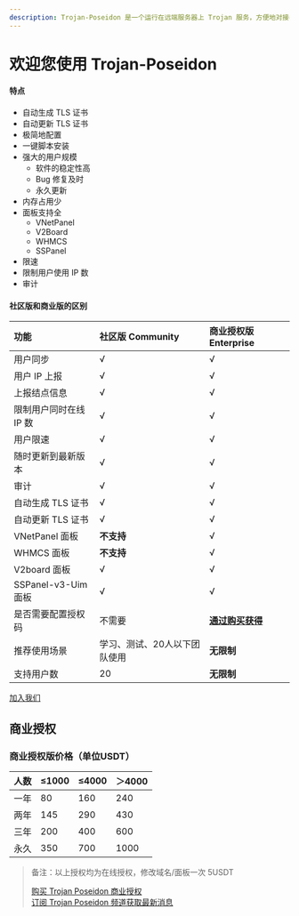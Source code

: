 ```yaml
---
description: Trojan-Poseidon 是一个运行在远端服务器上 Trojan 服务，方便地对接各种面板。
---
```


# 欢迎您使用 Trojan-Poseidon

#### 特点

* 自动生成 TLS 证书
* 自动更新 TLS 证书
* 极简地配置
* 一键脚本安装
* 强大的用户规模
  * 软件的稳定性高
  * Bug 修复及时
  * 永久更新
* 内存占用少
* 面板支持全
  * VNetPanel
  * V2Board
  * WHMCS
  * SSPanel
* 限速
* 限制用户使用 IP 数
* 审计

#### 社区版和商业版的区别

| 功能 | 社区版 Community | 商业授权版 Enterprise |
| :--- | :--- | :--- |
| 用户同步 | √ | √ |
| 用户 IP 上报 | √ | √ |
| 上报结点信息 | √ | √ |
| 限制用户同时在线 IP 数 | √ | √ |
| 用户限速 | √ | √ |
| 随时更新到最新版本 | √ | √ |
| 审计 | √ | √ |
| 自动生成 TLS 证书 | √ | √ |
| 自动更新 TLS 证书 | √ | √ |
| VNetPanel 面板 | **不支持** | √ |
| WHMCS 面板 | **不支持** | √ |
| V2board 面板 | √ | √ |
| SSPanel-v3-Uim 面板 | √ | √ |
| 是否需要配置授权码 | 不需要 | [**通过购买获得**](https://t.me/mara915) |
| 推荐使用场景 | 学习、测试、20人以下团队使用 | **无限制** |
| 支持用户数 | 20 | **无限制** |

[加入我们](https://t.me/trojan_poseidon)

## 商业授权

### 商业授权版价格（单位USDT）

| 人数 | ≤1000 | ≤4000 | ＞4000 |
| :--- | :--- | :--- | :--- |
| 一年 | 80 | 160 | 240 |
| 两年 | 145 | 290 | 430 |
| 三年 | 200 | 400 | 600 |
| 永久 | 350 | 700 | 1000 |

> 备注：以上授权均为在线授权，修改域名/面板一次 5USDT
>
> [购买 Trojan Poseidon 商业授权](https://t.me/mara915)  
> [订阅 Trojan Poseidon 频道获取最新消息](https://t.me/trojan_poseidon)

